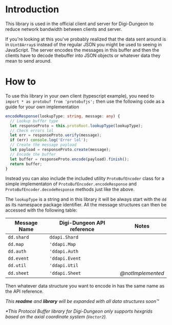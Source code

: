 # Introduction

This library is used in the official client and server for Digi-Dungeon to
reduce network bandwidth between clients and server.

If you're looking at this you've probably realized that the data sent around is
in `Uint8Array`s instead of the regular JSON you might be used to seeing in
JavaScript. The server encodes the messages in this buffer and then the clients
have to decode thebuffer into JSON objects or whatever data they mean to send
around.

# How to

To use this library in your own client (typescript example), you need to
`import * as protobuf from 'protobufjs';` then use the following code as a
guide for your own implementation

```ts
encodeResponse(lookupType: string, message: any) {
  // Lookup buffer type
  let responseProto = this.protoRoot.lookupType(lookupType);
  // Check errors lol
  let err = responseProto.verify(message);
  if (err) console.log('Error lol');
  // Create the message payload
  let payload = responseProto.create(message);
  // Encode the buffer
  let buffer = responseProto.encode(payload).finish();
  return buffer;
}
```

Instead you can also include the included utility `ProtoBufEncoder` class
for a simple implementaton of `ProtoBufEncoder.encodeResponse` and
`ProtoBufEncoder.decodeResponse` methods just like the above.

The `lookupType` is a string and in this library it will be always start with
the `dd` as its namespace package identifier. All the message structures can
then be accessed with the following table:

| Message Name | Digi-Dungeon API reference | Notes             |
| ------------ | -------------------------- | ----------------- |
| `dd.shard`   | `ddapi.Shard`              |
| `dd.map`     | `'ddapi.Map`               |
| `dd.auth`    | `'ddapi.Auth`              |
| `dd.event`   | `'ddapi.Event`             |
| `dd.util`    | `'ddapi.Util`              |
| `dd.sheet`   | `'ddapi.Sheet`             | _@notImplemented_ |

Then whatever data structure you want to encode in has the same name as the API
reference.

_This **readme** and **library** will be expanded with all data structures
soon™️_

_\*This Protocol Buffer library for Digi-Dungeon only supports hexgrids based on
the axial coordinate system (`Vector2`)._
